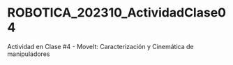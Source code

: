 # ROBOTICA_202310_ActividadClase04
Actividad en Clase #4 - MoveIt: Caracterización y Cinemática de manipuladores
